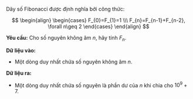 Dãy số Fibonacci được định nghĩa bởi công thức:

$$
\begin{align}
    \begin{cases}
       	F_{0}=F_{1}=1 \\\
		F_{n}=F_{n-1}+F_{n-2}, \forall n\geq 2
    \end{cases}
\end{align}
$$

**Yêu cầu:** Cho số nguyên không âm $n$, hãy tính $F_{n}$.

**Dữ liệu vào:**
- Một dòng duy nhất chứa số nguyên không âm $n$.

**Dữ liệu ra:**
- Một dòng duy nhất chứa số nguyên là phần dư của $n$ khi chia cho $10^9+7$.